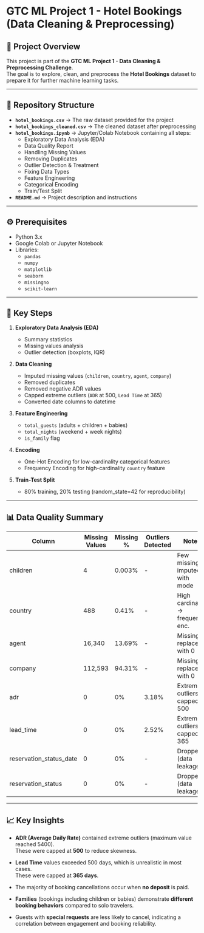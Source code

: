 # GTC ML Project 1 - Hotel Bookings (Data Cleaning & Preprocessing)

## 📌 Project Overview
This project is part of the **GTC ML Project 1 - Data Cleaning & Preprocessing Challenge**.  
The goal is to explore, clean, and preprocess the **Hotel Bookings** dataset to prepare it for further machine learning tasks.

---

## 📂 Repository Structure
- **`hotel_bookings.csv`** → The raw dataset provided for the project  
- **`hotel_bookings_cleaned.csv`** → The cleaned dataset after preprocessing  
- **`hotel_bookings.ipynb`** → Jupyter/Colab Notebook containing all steps:
  - Exploratory Data Analysis (EDA)  
  - Data Quality Report  
  - Handling Missing Values  
  - Removing Duplicates  
  - Outlier Detection & Treatment  
  - Fixing Data Types  
  - Feature Engineering  
  - Categorical Encoding  
  - Train/Test Split  
- **`README.md`** → Project description and instructions  

---

## ⚙️ Prerequisites
- Python 3.x  
- Google Colab or Jupyter Notebook  
- Libraries:  
  - `pandas`  
  - `numpy`  
  - `matplotlib`  
  - `seaborn`  
  - `missingno`  
  - `scikit-learn`  

---

## 🔑 Key Steps
1. **Exploratory Data Analysis (EDA)**  
   - Summary statistics  
   - Missing values analysis  
   - Outlier detection (boxplots, IQR)  

2. **Data Cleaning**  
   - Imputed missing values (`children`, `country`, `agent`, `company`)  
   - Removed duplicates  
   - Removed negative ADR values  
   - Capped extreme outliers (`ADR` at 500, `Lead Time` at 365)  
   - Converted date columns to datetime  

3. **Feature Engineering**  
   - `total_guests` (adults + children + babies)  
   - `total_nights` (weekend + week nights)  
   - `is_family` flag  

4. **Encoding**  
   - One-Hot Encoding for low-cardinality categorical features  
   - Frequency Encoding for high-cardinality `country` feature  

5. **Train-Test Split**  
   - 80% training, 20% testing (random_state=42 for reproducibility)  

---

## 📊 Data Quality Summary
| Column                 | Missing Values | Missing %  | Outliers Detected | Notes                              |
|-------------------------|----------------|------------|-------------------|------------------------------------|
| children               | 4              | 0.003%     | -                 | Few missing → imputed with mode    |
| country                | 488            | 0.41%      | -                 | High cardinality → frequency enc.  |
| agent                  | 16,340         | 13.69%     | -                 | Missing → replaced with 0          |
| company                | 112,593        | 94.31%     | -                 | Missing → replaced with 0          |
| adr                    | 0              | 0%         | 3.18%             | Extreme outliers, capped at 500    |
| lead_time              | 0              | 0%         | 2.52%             | Extreme outliers, capped at 365    |
| reservation_status_date| 0              | 0%         | -                 | Dropped (data leakage)             |
| reservation_status     | 0              | 0%         | -                 | Dropped (data leakage)             |

---

## 📈 Key Insights
- **ADR (Average Daily Rate)** contained extreme outliers (maximum value reached 5400).  
  These were capped at **500** to reduce skewness.  

- **Lead Time** values exceeded 500 days, which is unrealistic in most cases.  
  These were capped at **365 days**.  

- The majority of booking cancellations occur when **no deposit** is paid.  

- **Families** (bookings including children or babies) demonstrate **different booking behaviors** compared to solo travelers.  

- Guests with **special requests** are less likely to cancel, indicating a correlation between engagement and booking reliability.


